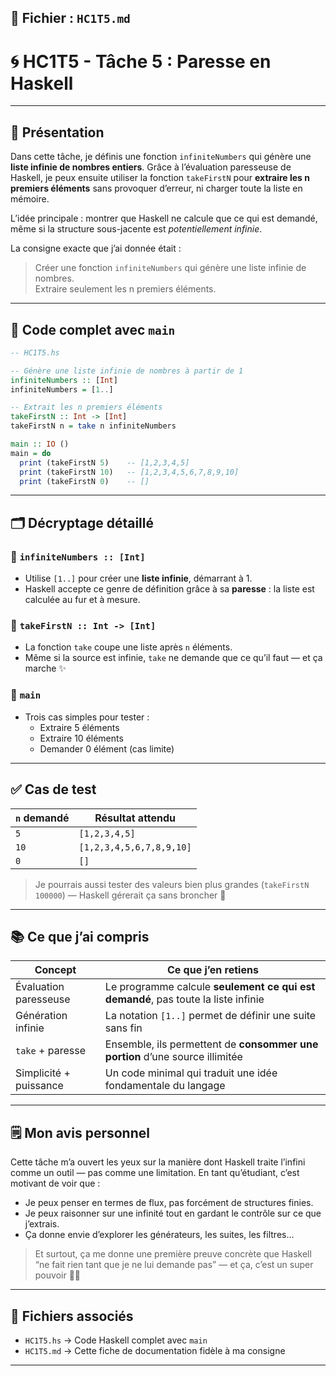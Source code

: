 ## 📘 Fichier : `HC1T5.md`

# 🌀 HC1T5 - Tâche 5 : Paresse en Haskell

---

## 📝 Présentation

Dans cette tâche, je définis une fonction `infiniteNumbers` qui génère une **liste infinie de nombres entiers**. Grâce à l’évaluation paresseuse de Haskell, je peux ensuite utiliser la fonction `takeFirstN` pour **extraire les n premiers éléments** sans provoquer d’erreur, ni charger toute la liste en mémoire.

L’idée principale : montrer que Haskell ne calcule que ce qui est demandé, même si la structure sous-jacente est _potentiellement infinie_.

La consigne exacte que j’ai donnée était :  
> Créer une fonction `infiniteNumbers` qui génère une liste infinie de nombres.  
> Extraire seulement les n premiers éléments.

---

## 🔧 Code complet avec `main`

```haskell
-- HC1T5.hs

-- Génère une liste infinie de nombres à partir de 1
infiniteNumbers :: [Int]
infiniteNumbers = [1..]

-- Extrait les n premiers éléments
takeFirstN :: Int -> [Int]
takeFirstN n = take n infiniteNumbers

main :: IO ()
main = do
  print (takeFirstN 5)    -- [1,2,3,4,5]
  print (takeFirstN 10)   -- [1,2,3,4,5,6,7,8,9,10]
  print (takeFirstN 0)    -- []
```

---

## 🗂️ Décryptage détaillé

### 🔸 `infiniteNumbers :: [Int]`

- Utilise `[1..]` pour créer une **liste infinie**, démarrant à 1.
- Haskell accepte ce genre de définition grâce à sa **paresse** : la liste est calculée au fur et à mesure.

### 🔸 `takeFirstN :: Int -> [Int]`

- La fonction `take` coupe une liste après `n` éléments.
- Même si la source est infinie, `take` ne demande que ce qu’il faut — et ça marche ✨

### 🔸 `main`

- Trois cas simples pour tester :
  - Extraire 5 éléments
  - Extraire 10 éléments
  - Demander 0 élément (cas limite)

---

## ✅ Cas de test

| `n` demandé | Résultat attendu          |
|-------------|---------------------------|
| `5`         | `[1,2,3,4,5]`             |
| `10`        | `[1,2,3,4,5,6,7,8,9,10]`  |
| `0`         | `[]`                     |

> Je pourrais aussi tester des valeurs bien plus grandes (`takeFirstN 100000`) — Haskell gérerait ça sans broncher 🧘

---

## 📚 Ce que j’ai compris

| Concept                   | Ce que j’en retiens                                                                 |
|---------------------------|--------------------------------------------------------------------------------------|
| Évaluation paresseuse     | Le programme calcule **seulement ce qui est demandé**, pas toute la liste infinie   |
| Génération infinie        | La notation `[1..]` permet de définir une suite sans fin                            |
| `take` + paresse          | Ensemble, ils permettent de **consommer une portion** d’une source illimitée        |
| Simplicité + puissance    | Un code minimal qui traduit une idée fondamentale du langage                       |

---

## 🗒️ Mon avis personnel

Cette tâche m’a ouvert les yeux sur la manière dont Haskell traite l’infini comme un outil — pas comme une limitation. En tant qu’étudiant, c’est motivant de voir que :

- Je peux penser en termes de flux, pas forcément de structures finies.
- Je peux raisonner sur une infinité tout en gardant le contrôle sur ce que j’extrais.
- Ça donne envie d’explorer les générateurs, les suites, les filtres…

> Et surtout, ça me donne une première preuve concrète que Haskell “ne fait rien tant que je ne lui demande pas” — et ça, c’est un super pouvoir 🦥✨

---

## 📂 Fichiers associés

- `HC1T5.hs` → Code Haskell complet avec `main`
- `HC1T5.md` → Cette fiche de documentation fidèle à ma consigne

---
